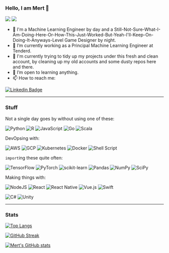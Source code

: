 ### Hello, I am Mert 👋
![](https://komarev.com/ghpvc/?username=atesmert&color=brightgreen)
[![](https://hits.seeyoufarm.com/api/count/incr/badge.svg?url=https%3A%2F%2Fgithub.com%2Fatesmert&count_bg=%2379C83D&title_bg=%23555555&icon=&icon_color=%23E7E7E7&title=Hits&edge_flat=false)](https://hits.seeyoufarm.com)

- 🤖 I'm a Machine Learning Engineer by day and a Still-Not-Sure-What-I-Am-Doing-Here-Or-How-This-Just-Worked-But-Yeah-I'll-Keep-On-Doing-It-Anyways-Level Game Designer by night.
- 🔭 I’m currently working as a Principal Machine Learning Engineer at Tenderd.
- 🚧 I'm currently trying to tidy up my projects under this fresh and clean account, by cleaning up my old accounts and some dusty repos here and there.
- 🌱 I’m open to learning anything.
- 📫 How to reach me:

[![Linkedin Badge](https://img.shields.io/badge/mert%20ates-follow%20me%20on%20linkedin-blue?style=for-the-badge&logo=linkedin)](https://www.linkedin.com/in/mert-ates/)

<hr/>

### Stuff
<!-- source: https://ileriayo.github.io/markdown-badges/ -->
Not a single day goes by without using one of these:

![Python](https://img.shields.io/badge/python-3670A0?style=for-the-badge&logo=python&logoColor=ffdd54)
![R](https://img.shields.io/badge/r-%23276DC3.svg?style=for-the-badge&logo=r&logoColor=white)
![JavaScript](https://img.shields.io/badge/javascript-%23323330.svg?style=for-the-badge&logo=javascript&logoColor=%23F7DF1E)
![Go](https://img.shields.io/badge/go-%2300ADD8.svg?style=for-the-badge&logo=go&logoColor=white)
![Scala](https://img.shields.io/badge/scala-%23DC322F.svg?style=for-the-badge&logo=scala&logoColor=white)

DevOpsing with:

![AWS](https://img.shields.io/badge/AWS-%23FF9900.svg?style=for-the-badge&logo=amazon-aws&logoColor=white)
![GCP](https://img.shields.io/badge/GoogleCloud-%234285F4.svg?style=for-the-badge&logo=google-cloud&logoColor=white)
![Kubernetes](https://img.shields.io/badge/kubernetes-%23326ce5.svg?style=for-the-badge&logo=kubernetes&logoColor=white)
![Docker](https://img.shields.io/badge/docker-%230db7ed.svg?style=for-the-badge&logo=docker&logoColor=white)
![Shell Script](https://img.shields.io/badge/shell_script-%23121011.svg?style=for-the-badge&logo=gnu-bash&logoColor=white)


`import`ing these quite often:

![TensorFlow](https://img.shields.io/badge/TensorFlow-%23FF6F00.svg?style=for-the-badge&logo=TensorFlow&logoColor=white)
![PyTorch](https://img.shields.io/badge/PyTorch-%23EE4C2C.svg?style=for-the-badge&logo=PyTorch&logoColor=white)
![scikit-learn](https://img.shields.io/badge/scikit--learn-%23F7931E.svg?style=for-the-badge&logo=scikit-learn&logoColor=white)
![Pandas](https://img.shields.io/badge/pandas-%23150458.svg?style=for-the-badge&logo=pandas&logoColor=white)
![NumPy](https://img.shields.io/badge/numpy-%23013243.svg?style=for-the-badge&logo=numpy&logoColor=white)
![SciPy](https://img.shields.io/badge/SciPy-%230C55A5.svg?style=for-the-badge&logo=scipy&logoColor=%white)


Making things with:

![NodeJS](https://img.shields.io/badge/node.js-6DA55F?style=for-the-badge&logo=node.js&logoColor=white)
![React](https://img.shields.io/badge/react-%2320232a.svg?style=for-the-badge&logo=react&logoColor=%2361DAFB)
![React Native](https://img.shields.io/badge/react_native-%2320232a.svg?style=for-the-badge&logo=react&logoColor=%2361DAFB)
![Vue.js](https://img.shields.io/badge/vuejs-%2335495e.svg?style=for-the-badge&logo=vuedotjs&logoColor=%234FC08D)
![Swift](https://img.shields.io/badge/swift-F54A2A?style=for-the-badge&logo=swift&logoColor=white)

![C#](https://img.shields.io/badge/c%23-%23239120.svg?style=for-the-badge&logo=c-sharp&logoColor=white)
![Unity](https://img.shields.io/badge/unity-%23000000.svg?style=for-the-badge&logo=unity&logoColor=white)

<hr/>

### Stats

[![Top Langs](https://github-readme-stats.vercel.app/api/top-langs/?username=atesmert&show_icons=true&locale=en&layout=compact&theme=github_dark)](https://github.com/anuraghazra/github-readme-stats)

[![GitHub Streak](https://github-readme-streak-stats.herokuapp.com?user=atesmert&theme=github-dark&date_format=M%20j%5B%2C%20Y%5D)](https://git.io/streak-stats)

[![Mert's GitHub stats](https://github-readme-stats.vercel.app/api?username=atesmert&show_icons=true&theme=github_dark)](https://github.com/anuraghazra/github-readme-stats)


<!--
**atesmert/atesmert** is a ✨ _special_ ✨ repository because its `README.md` (this file) appears on your GitHub profile.

Here are some ideas to get you started:

- 🔭 I’m currently working on ...
- 🌱 I’m currently learning ...
- 👯 I’m looking to collaborate on ...
- 🤔 I’m looking for help with ...
- 💬 Ask me about ...
- 📫 How to reach me: ...
- 😄 Pronouns: ...
- ⚡ Fun fact: ...
-->
